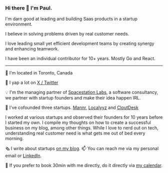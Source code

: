 ### Hi there 👋 I'm Paul.

I'm darn good at leading and building Saas products in a startup environment.

I believe in solving problems driven by real customer needs.

I love leading small yet efficient development teams by creating synergy and enhancing teamwork.

I have been an individual contributor for 10+ years. Mostly Go and React.

---

📍 I'm located in Toronto, Canada

💬 I yap a lot on [X / Twitter](https://x.com/pxue)

💡 I'm the managing partner of [Spacestation Labs](https://spacestation.github.io), a software consultancy, we partner with startup founders and make their idea happen IRL.

🔭 I've cofounded three startups. [Mannr](https://www.getmannr.com/), [Localyyz](https://www.linkedin.com/pulse/localyyz-1-trending-app-shopify-store-stefan-suppa/) and [CloutDesk](https://www.cloutdesk.com/)

I worked at various startups and observed their founders for 10 years before I started my own. I compile my thoughts on how to create a successful business on my blog, among other things. While I love to nerd out on tech, understanding real customer need is what gets me out of bed every morning.

🗞️ I write about startups [on my blog](https://pxue.github.io/).
📫 You can reach me via my personal email or [LinkedIn](https://www.linkedin.com/in/pxue/).

:calendar: If you prefer to book 30min with me directly, do it directly via [my calendar](https://cal.com/spacestation).
